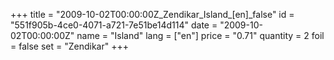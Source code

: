 +++
title = "2009-10-02T00:00:00Z_Zendikar_Island_[en]_false"
id = "551f905b-4ce0-4071-a721-7e51be14d114"
date = "2009-10-02T00:00:00Z"
name = "Island"
lang = ["en"]
price = "0.71"
quantity = 2
foil = false
set = "Zendikar"
+++
